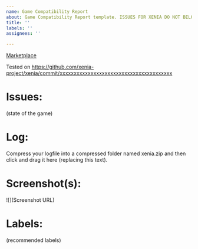 ```yaml
---
name: Game Compatibility Report
about: Game Compatibility Report template. ISSUES FOR XENIA DO NOT BELONG HERE!
title: ''
labels: ''
assignees: ''

---
```


<!--ISSUES NOT UTILIZING THE TEMPLATE BELOW WILL BE CLOSED!-->
<!--
Make the title of the issue:
GAME TITLE ID - GAME NAME
The Title ID for a game can be found in the log file generated by Xenia when
running the game through Xenia. Search for "XEX_HEADER_EXECUTION_INFO".
ie: 4D5307E6 - Halo 3

If the game does not have an English title, you may add a translation in along with original title.
ie: 5841147C - ライフ イズ ストレンジ (Life is Strange)

-->

<!--
Xbox 360 Marketplace links only. Can't find it?
Try Google: "game title" site:marketplace.xbox.com
ie: https://marketplace.xbox.com/en-us/Product/Halo-3/66acd000-77fe-1000-9115-d8024d5307e6
-->
[Marketplace](http://marketplace.xbox.com/...)

<!--
Replace (xxxxxxxx) with the commit id of the build you tested the game with.
You can find the commit id in the first line of the log:
Build: detached / xxxxxxxxxxxxxxxxxxxxxxxxxxxxxxxxxxxxxxxx on (date)
ie: Tested on https://github.com/xenia-project/xenia/commit/f748e5af49062fd78d098acdaf045183f29faf36
-->
Tested on https://github.com/xenia-project/xenia/commit/xxxxxxxxxxxxxxxxxxxxxxxxxxxxxxxxxxxxxxxx

# Issues:
(state of the game)

# Log:
Compress your logfile into a compressed folder named xenia.zip and then click and drag it here (replacing this text).

# Screenshot(s):
![](Screenshot URL)

# Labels:
(recommended labels)
<!-- A list of current labels can be found here: https://github.com/xenia-project/game-compatibility/labels -->
